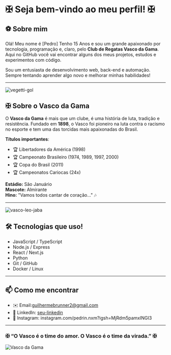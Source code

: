 # ✠ Seja bem-vindo ao meu perfil! ✠

## ⚽ Sobre mim

Olá! Meu nome é [Pedro] Tenho 15 Anos e sou um grande apaixonado por tecnologia, programação e, claro, pelo **Club de Regatas Vasco da Gama**. Aqui no GitHub você vai encontrar alguns dos meus projetos, estudos e experimentos com código.

Sou um entusiasta de desenvolvimento web, back-end e automação. Sempre tentando aprender algo novo e melhorar minhas habilidades!

---

![vegetti-gol](https://github.com/user-attachments/assets/a398733f-e08b-414e-ae80-f08078f6ee11)


## ✠ Sobre o Vasco da Gama

O **Vasco da Gama** é mais que um clube, é uma história de luta, tradição e resistência. Fundado em **1898**, o Vasco foi pioneiro na luta contra o racismo no esporte e tem uma das torcidas mais apaixonadas do Brasil.

**Títulos importantes**:
- 🏆 Libertadores da América (1998)  
- 🏆 Campeonato Brasileiro (1974, 1989, 1997, 2000)  
- 🏆 Copa do Brasil (2011)  
- 🏆 Campeonatos Cariocas (24x)

**Estádio:** São Januário  
**Mascote:** Almirante  
**Hino:** "Vamos todos cantar de coração..." 🎶

---
![vasco-leo-jaba](https://github.com/user-attachments/assets/593daabf-b50e-445d-95f8-65a8f3e5e54a)


## 🛠️ Tecnologias que uso!


- JavaScript / TypeScript
- Node.js / Express
- React / Next.js
- Python
- Git / GitHub
- Docker / Linux

---

## 📫 Como me encontrar

- ✉️ Email:guilhermebrunner2@gmail.com
- 🔗 LinkedIn: [seu-linkedin](https://linkedin.com/in/seuusuario)  
- 💬 Instagram: instagram.com/pedrin.nxm?igsh=MjRdm5pamxINGI3

---

### ✠ “O Vasco é o time do amor. O Vasco é o time da virada.” ✠

![Vasco da Gama](https://upload.wikimedia.org/wikipedia/commons/thumb/f/fd/Vasco_da_Gama_logo.svg/1200px-Vasco_da_Gama_logo.svg.png)
